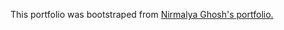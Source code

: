 This portfolio was bootstraped from [Nirmalya Ghosh's portfolio.](https://github.com/ghoshnirmalya/nirmalyaghosh.com)
